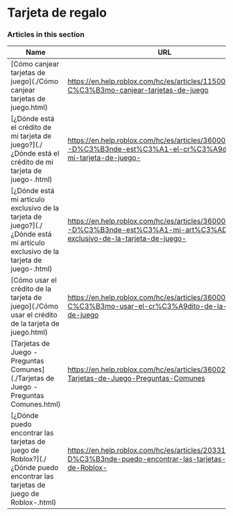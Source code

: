 # Tarjeta de regalo  
### Articles in this section
Name|URL
-|-
[Cómo canjear tarjetas de juego](./Cómo canjear tarjetas de juego.html) |https://en.help.roblox.com/hc/es/articles/115005566223-C%C3%B3mo-canjear-tarjetas-de-juego
[¿Dónde está el crédito de mi tarjeta de juego?](./¿Dónde está el crédito de mi tarjeta de juego-.html) |https://en.help.roblox.com/hc/es/articles/360000291806--D%C3%B3nde-est%C3%A1-el-cr%C3%A9dito-de-mi-tarjeta-de-juego-
[¿Dónde está mi artículo exclusivo de la tarjeta de juego?](./¿Dónde está mi artículo exclusivo de la tarjeta de juego-.html) |https://en.help.roblox.com/hc/es/articles/360000230863--D%C3%B3nde-est%C3%A1-mi-art%C3%ADculo-exclusivo-de-la-tarjeta-de-juego-
[Cómo usar el crédito de la tarjeta de juego](./Cómo usar el crédito de la tarjeta de juego.html) |https://en.help.roblox.com/hc/es/articles/360000291786-C%C3%B3mo-usar-el-cr%C3%A9dito-de-la-tarjeta-de-juego
[Tarjetas de Juego - Preguntas Comunes](./Tarjetas de Juego - Preguntas Comunes.html) |https://en.help.roblox.com/hc/es/articles/360029697131-Tarjetas-de-Juego-Preguntas-Comunes
[¿Dónde puedo encontrar las tarjetas de juego de Roblox?](./¿Dónde puedo encontrar las tarjetas de juego de Roblox-.html) |https://en.help.roblox.com/hc/es/articles/203312720--D%C3%B3nde-puedo-encontrar-las-tarjetas-de-juego-de-Roblox-